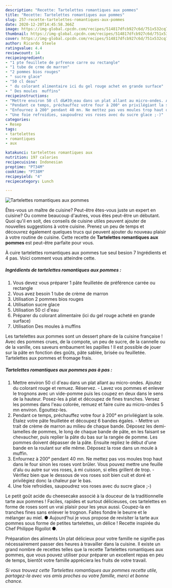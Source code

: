 ```yaml
---
description: "Recette: Tartelettes romantiques aux pommes"
title: "Recette: Tartelettes romantiques aux pommes"
slug: 257-recette-tartelettes-romantiques-aux-pommes
date: 2020-12-20T14:45:58.366Z
image: https://img-global.cpcdn.com/recipes/514817dfcb927c6d/751x532cq70/tartelettes-romantiques-aux-pommes-photo-principale-de-la-recette.jpg
thumbnail: https://img-global.cpcdn.com/recipes/514817dfcb927c6d/751x532cq70/tartelettes-romantiques-aux-pommes-photo-principale-de-la-recette.jpg
cover: https://img-global.cpcdn.com/recipes/514817dfcb927c6d/751x532cq70/tartelettes-romantiques-aux-pommes-photo-principale-de-la-recette.jpg
author: Ricardo Steele
ratingvalue: 4.4
reviewcount: 14
recipeingredient:
- "1 pte feuillete de prfrence carre ou rectangle"
- "1 tube de crme de marron"
- "2 pommes bios rouges"
- " sucre glace"
- "50 cl deau"
- " du colorant alimentaire ici du gel rouge achet en grande surface"
- " Des moules  muffins"
recipeinstructions:
- "Mettre environ 50 cl d&#39;eau dans un plat allant au micro-ondes. Ajoutez du colorant rouge et remuez. Réservez. Lavez vos pommes et enlever le trognons avec un vide-pomme puis les coupez en deux dans le sens de la hauteur. Posez-les à plat et découpez de fines tranches. Versez les pommes dans l&#39;eau colorée, remuez et faire cuire au micro-ondes 5 mn environ. Égouttez-les."
- "Pendant ce temps, préchauffez votre four à 200° en privilégiant la sole. Étalez votre pâte feuilletée et découpez 6 bandes égales.  Mettre un trait de crème de marron au milieu de chaque bande. Déposez les demi-lamelles de pommes, le long de chaque bande de pâte, en les faisant se chevaucher, puis replier la pâte du bas sur la rangée de pomme. Les pommes doivent dépasser de la pâte. Ensuite repliez le début d&#39;une bande en la roulant sur elle même. Déposez la rose dans un moule à muffin."
- "Enfournez à 200° pendant 40 mn. Ne mettez pas vos moules trop haut dans le four sinon les roses vont brûler. Vous pouvez mettre une feuille d&#39;alu ou autre sur vos roses, à mi cuisson, si elles grillent de trop. Vérifiez bien que le dessous de vos roses soit bien cuit et doré et privilégiez donc la chaleur par le bas."
- "Une foie refroidies, saupoudrez vos roses avec du sucre glace ;-)"
categories:
- Resep
tags:
- tartelettes
- romantiques
- aux

katakunci: tartelettes romantiques aux 
nutrition: 197 calories
recipecuisine: Indonesian
preptime: "PT34M"
cooktime: "PT38M"
recipeyield: "4"
recipecategory: Lunch

---
```



![Tartelettes romantiques aux pommes](https://img-global.cpcdn.com/recipes/514817dfcb927c6d/751x532cq70/tartelettes-romantiques-aux-pommes-photo-principale-de-la-recette.jpg)

Êtes-vous un maître de cuisine? Peut-être êtes-vous juste un expert en cuisine? Ou comme beaucoup d'autres, vous êtes peut-être un débutant. Quoi qu'il en soit, des conseils de cuisine utiles peuvent ajouter de nouvelles suggestions à votre cuisine. Prenez un peu de temps et découvrez également quelques trucs qui peuvent ajouter du nouveau plaisir à votre routine de cuisine. Cette recette de <strong> Tartelettes romantiques aux pommes </strong> est peut-être parfaite pour vous.

<!--inarticleads1-->

À cuire tartelettes romantiques aux pommes tue seul besion 7 Ingrédients et 4 pas. Voici comment vous atteindre cette.

##### Ingrédients de tartelettes romantiques aux pommes :

1. Vous devez vous préparer 1 pâte feuilletée de préférence carrée ou rectangle
1. Vous avez besoin 1 tube de crème de marron
1. Utilisation 2 pommes bios rouges
1. Utilisation  sucre glace
1. Utilisation 50 cl d&#39;eau
1. Préparer  du colorant alimentaire (ici du gel rouge acheté en grande surface)
1. Utilisation  Des moules à muffins


Les tartelettes aux pommes sont un dessert phare de la cuisine française ! Avec des pommes crues, de la compote, un peu de sucre, de la cannelle ou de la vanille, ces saveurs embaument les papilles ! Il est possible de jouer sur la pâte en fonction des goûts, pâte sablée, brisée ou feuilletée. Tartelettes aux pommes et fromage frais. 

<!--inarticleads2-->

##### Tartelettes romantiques aux pommes pas à pas :

1. Mettre environ 50 cl d&#39;eau dans un plat allant au micro-ondes. Ajoutez du colorant rouge et remuez. Réservez. - Lavez vos pommes et enlever le trognons avec un vide-pomme puis les coupez en deux dans le sens de la hauteur. Posez-les à plat et découpez de fines tranches. Versez les pommes dans l&#39;eau colorée, remuez et faire cuire au micro-ondes 5 mn environ. Égouttez-les.
1. Pendant ce temps, préchauffez votre four à 200° en privilégiant la sole. Étalez votre pâte feuilletée et découpez 6 bandes égales.  - Mettre un trait de crème de marron au milieu de chaque bande. Déposez les demi-lamelles de pommes, le long de chaque bande de pâte, en les faisant se chevaucher, puis replier la pâte du bas sur la rangée de pomme. Les pommes doivent dépasser de la pâte. Ensuite repliez le début d&#39;une bande en la roulant sur elle même. Déposez la rose dans un moule à muffin.
1. Enfournez à 200° pendant 40 mn. Ne mettez pas vos moules trop haut dans le four sinon les roses vont brûler. Vous pouvez mettre une feuille d&#39;alu ou autre sur vos roses, à mi cuisson, si elles grillent de trop. - Vérifiez bien que le dessous de vos roses soit bien cuit et doré et privilégiez donc la chaleur par le bas.
1. Une foie refroidies, saupoudrez vos roses avec du sucre glace ;-)


Le petit goût acide du cheesecake associé à la douceur de la traditionnelle tarte aux pommes ! Faciles, rapides et surtout délicieuses, ces tartelettes en forme de roses sont un vrai plaisir pour les yeux aussi. Coupez-la en tranches fines sans enlever le trognon. Faites fondre le beurre et le mélanger au miel. ● Aujourd&#39;hui je vous propose de revisiter la tarte aux pommes sous forme de petites tartelettes, un délice ! Recette inspirée du Chef Philippe Rigollot ●. 

<!--inarticleads1-->

<p>
Préparation des aliments Un plat délicieux pour votre famille ne signifie pas nécessairement passer des heures à travailler dans la cuisine. Il existe un grand nombre de recettes telles que la recette Tartelettes romantiques aux pommes, que vous pouvez utiliser pour préparer un excellent repas en peu de temps, bientôt votre famille appréciera les fruits de votre travail.
</p>

<p>
<i>Si vous trouvez cette Tartelettes romantiques aux pommes recette utile, partagez-la avec vos amis proches ou votre famille, merci et bonne chance.</i>
</p>
